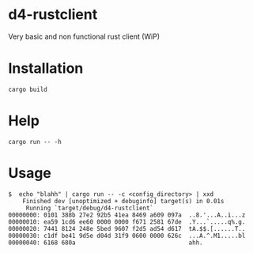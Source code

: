 # d4-rustclient
Very basic and non functional rust client (WiP)

# Installation

`cargo build`

# Help

```
cargo run -- -h
```

# Usage

```
$  echo "blahh" | cargo run -- -c <config_directory> | xxd
    Finished dev [unoptimized + debuginfo] target(s) in 0.01s
     Running `target/debug/d4-rustclient`
00000000: 0101 388b 27e2 92b5 41ea 8469 a609 097a  ..8.'...A..i...z
00000010: ea59 1cd6 ee60 0000 0000 f671 2581 67de  .Y...`.....q%.g.
00000020: 7441 8124 248e 5bed 9607 f2d5 ad54 d617  tA.$$.[......T..
00000030: c1df be41 9d5e d04d 31f9 0600 0000 626c  ...A.^.M1.....bl
00000040: 6168 680a                                ahh.
```
